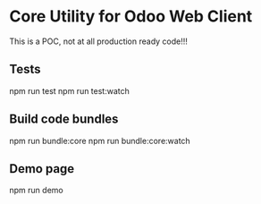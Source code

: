 # Core Utility for Odoo Web Client

This is a POC, not at all production ready code!!!


## Tests

npm run test
npm run test:watch

## Build code bundles

npm run bundle:core
npm run bundle:core:watch

## Demo page

npm run demo